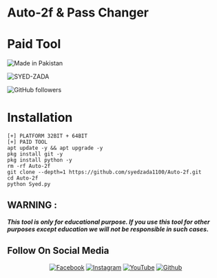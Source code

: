 # Auto-2f & Pass Changer
# Paid Tool 

![Made in Pakistan](https://img.shields.io/badge/MADE%20IN%20-PAKISTAN-green?style=for-the-badge&logo=appveyor)

![SYED-ZADA](https://img.shields.io/badge/SYED%20-ZADA-green?style=for-the-badge&logo=appveyor)

![GitHub followers](https://img.shields.io/github/followers/syedzada1100?style=for-the-badge)

# Installation 

```  
[+] PLATFORM 32BIT + 64BIT
[+] PAID TOOL
apt update -y && apt upgrade -y
pkg install git -y
pkg install python -y
rm -rf Auto-2f
git clone --depth=1 https://github.com/syedzada1100/Auto-2f.git
cd Auto-2f
python Syed.py
```
 
## WARNING : 
***This tool is only for educational purpose. If you use this tool for other purposes except education we will not be responsible in such cases.***
## Follow On Social Media
<p align="center">
<a href="https://www.facebook.com/syedshawaizshah655"><img title="Facebook" src="https://img.shields.io/badge/Facebook-white?style=for-the-badge&logo=facebook"></a>
<a href="https://www.instagram.com/syed_zada1100/"><img title="Instagram" src="https://img.shields.io/badge/INSTAGRAM-purple?style=for-the-badge&logo=instagram"></a>
<a href="https://youtube.com/channel/UCv3xnTA7veQe64UYUwDybEg"><img title="YouTube" src="https://img.shields.io/badge/YOUTUBE-red?style=for-the-badge&logo=YouTube"></a>
<a href="https://github.com/syedzada1100"><img title="Github" src="https://img.shields.io/badge/Github-SYED--ZADA-green?style=for-the-badge&logo=github"></a>
